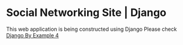 # Social Networking Site | Django

This web application is being constructed using Django
Please check [Django By Example 4](https://github.com/PacktPublishing/Django-4-by-example/)